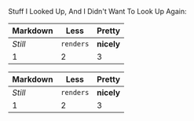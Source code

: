 Stuff I Looked Up, And I Didn't Want To Look Up Again: 

Markdown | Less | Pretty
--- | --- | ---
*Still* | `renders` | **nicely**
1 | 2 | 3

Markdown | Less | Pretty
--- | --- | ---
*Still* | `renders` | **nicely**
1 | 2 | 3

